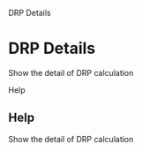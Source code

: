 
DRP Details
# DRP Details


Show the detail of DRP calculation

Help
## Help

Show the detail of DRP calculation
